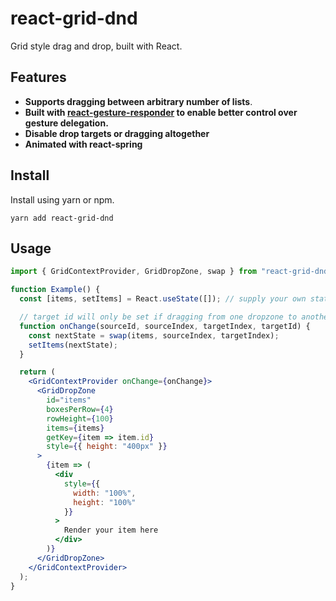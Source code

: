 # react-grid-dnd

Grid style drag and drop, built with React.

## Features

- **Supports dragging between arbitrary number of lists**.
- **Built with [react-gesture-responder](https://github.com/bmcmahen/react-gesture-responder) to enable better control over gesture delegation.**
- **Disable drop targets or dragging altogether**
- **Animated with react-spring**

## Install

Install using yarn or npm.

```
yarn add react-grid-dnd
```

## Usage

```jsx
import { GridContextProvider, GridDropZone, swap } from "react-grid-dnd";

function Example() {
  const [items, setItems] = React.useState([]); // supply your own state

  // target id will only be set if dragging from one dropzone to another.
  function onChange(sourceId, sourceIndex, targetIndex, targetId) {
    const nextState = swap(items, sourceIndex, targetIndex);
    setItems(nextState);
  }

  return (
    <GridContextProvider onChange={onChange}>
      <GridDropZone
        id="items"
        boxesPerRow={4}
        rowHeight={100}
        items={items}
        getKey={item => item.id}
        style={{ height: "400px" }}
      >
        {item => (
          <div
            style={{
              width: "100%",
              height: "100%"
            }}
          >
            Render your item here
          </div>
        )}
      </GridDropZone>
    </GridContextProvider>
  );
}
```
